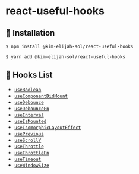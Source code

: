 # react-useful-hooks

## 🚀 Installation

```shell
$ npm install @kim-elijah-sol/react-useful-hooks
```

```shell
$ yarn add @kim-elijah-sol/react-useful-hooks
```

## 📘 Hooks List

- [`useBoolean`](https://github.com/kim-elijah-sol/react-useful-hooks/blob/main/src/useBoolean.md)
- [`useComponentDidMount`](https://github.com/kim-elijah-sol/react-useful-hooks/blob/main/src/useComponentDidMount.md)
- [`useDebounce`](https://github.com/kim-elijah-sol/react-useful-hooks/blob/main/src/useDebounce.md)
- [`useDebounceFn`](https://github.com/kim-elijah-sol/react-useful-hooks/blob/main/src/useDebounceFn.md)
- [`useInterval`](https://github.com/kim-elijah-sol/react-useful-hooks/blob/main/src/useInterval.md)
- [`useIsMounted`](https://github.com/kim-elijah-sol/react-useful-hooks/blob/main/src/useIsMounted.md)
- [`useIsomorphicLayoutEffect`](https://github.com/kim-elijah-sol/react-useful-hooks/blob/main/src/useIsomorphicLayoutEffect.md)
- [`usePrevious`](https://github.com/kim-elijah-sol/react-useful-hooks/blob/main/src/usePrevious.md)
- [`useScrollY`](https://github.com/kim-elijah-sol/react-useful-hooks/blob/main/src/useScrollY.md)
- [`useThrottle`](https://github.com/kim-elijah-sol/react-useful-hooks/blob/main/src/useThrottle.md)
- [`useThrottleFn`](https://github.com/kim-elijah-sol/react-useful-hooks/blob/main/src/useThrottleFn.md)
- [`useTimeout`](https://github.com/kim-elijah-sol/react-useful-hooks/blob/main/src/useTimeout.md)
- [`useWindowSize`](https://github.com/kim-elijah-sol/react-useful-hooks/blob/main/src/useWindowSize.md)
